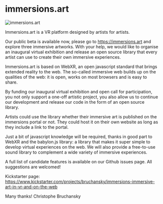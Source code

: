 # immersions.art
![immersions.art](https://github.com/immersions/blob/main/immersions.png?raw=true)

Immersions.art is a VR platform designed by artists for artists.

Our public beta is available now, please go to https://immersions.art and explore three immersive artworks. With your help, we would like to organise an inaugural virtual exhibition and release an open source library that every artist can use to create their own immersive experiences.

Immersions.art is based on WebXR, an open javascript standard that brings extended reality to the web. The so-called immersive web builds up on the qualities of the web: it is open, works on most browsers and is easy to share.

By funding our inaugural virtual exhibition and open call for participation, you not only support a one-off artistic project, you also allow us to continue our development and release our code in the form of an open source library.

Artists could use the library whether their immersive art is published on the immersions portal or not. They could host it on their own website as long as they  include a link to the portal.

Just a bit of javascript knowledge will be required, thanks in good part to WebXR and the babylon.js library: a library that makes it super simple to develop virtual experiences on the web. We will also provide a free-to-use sound library to complement a wide variety of immersive experiences.

A full list of candidate features is available on our Github issues page. All suggestions are welcomed!

Kickstarter page: https://www.kickstarter.com/projects/bruchansky/immersions-immersive-art-in-vr-and-on-the-web

Many thanks!
Christophe Bruchansky

